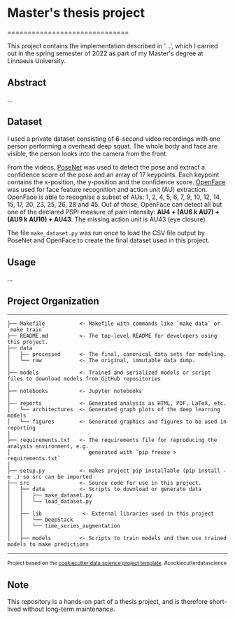 # Master's thesis project
==============================

This project contains the implementation described in '...', which I carried out in the spring semester of 2022 as part of my Master's degree at Linnaeus University.

## Abstract

...

## Dataset 

I used a private dataset consisting of 6-second video recordings with one person performing a overhead deep squat. The whole body and face are visible, the person looks into the camera from the front.

From the videos, [PoseNet](https://github.com/tensorflow/tfjs-models/tree/master/posenet) was used to detect the pose and extract a confidence score of the pose and an array of 17 keypoints. Each keypoint contains the x-position, the y-position and the confidence score. [OpenFace](https://github.com/cmusatyalab/openface) was used for face feature recognition and action unit (AU) extraction. OpenFace is able to recognise a subset of AUs: 1, 2, 4, 5, 6, 7, 9, 10, 12, 14, 15, 17, 20, 23, 25, 26, 28 and 45. Out of those, OpenFace can detect all but one of the declared PSPI measure of pain intensity: **AU4 + (AU6 k AU7) + (AU9 k AU10) + AU43**. The missing action unit is AU43 (eye closure).

The file ```make_dataset.py``` was run once to load the CSV file output by PoseNet and OpenFace to create the final dataset used in this project.

## Usage

...

## Project Organization

------------
    ├── Makefile           <- Makefile with commands like `make data` or `make train`
    ├── README.md          <- The top-level README for developers using this project.
    ├── data
    │   ├── processed      <- The final, canonical data sets for modeling.
    │   └── raw            <- The original, immutable data dump.
    │
    ├── models             <- Trained and serialized models or script files to download models from GitHub repositories
    │
    ├── notebooks          <- Jupyter notebooks
    │
    ├── reports            <- Generated analysis as HTML, PDF, LaTeX, etc.
    │   └── architectures  <- Generated graph plots of the deep learning models
    │   └── figures        <- Generated graphics and figures to be used in reporting
    │
    ├── requirements.txt   <- The requirements file for reproducing the analysis environment, e.g.
    │                         generated with `pip freeze > requirements.txt`
    │
    ├── setup.py           <- makes project pip installable (pip install -e .) so src can be imported
    ├── src                <- Source code for use in this project.
    │   ├── data           <- Scripts to download or generate data
    │   │   ├── make_dataset.py
    │   │   └── load_dataset.py    
    │   │
    │   ├── lib             <- External libraries used in this project
    │   │   └── DeepStack
    │   │   └── time_series_augmentation
    │   │
    │   ├── models         <- Scripts to train models and then use trained models to make predictions
--------

<p><small>Project based on the <a target="_blank" href="https://drivendata.github.io/cookiecutter-data-science/">cookiecutter data science project template</a>. #cookiecutterdatascience</small></p>

## Note 

This repository is a hands-on part of a thesis project, and is therefore short-lived without long-term maintenance.